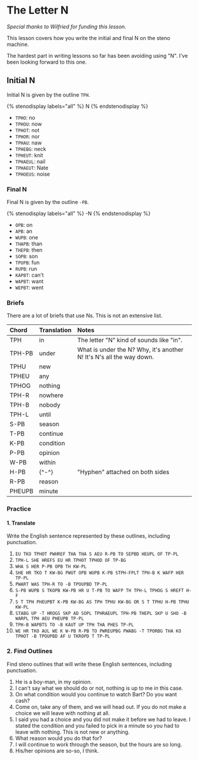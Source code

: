 # The Letter N

_Special thanks to Wilfried for funding this lesson._

This lesson covers how you write the initial and final N on the steno machine.

The hardest part in writing lessons so far has been avoiding using "N". I've been looking forward to this one.

## Initial N

Initial N is given by the outline `TPH`.

{% stenodisplay labels="all" %}
N
{% endstenodisplay %}

* `TPHO`: no
* `TPHOU`: now
* `TPHOT`: not
* `TPHOR`: nor
* `TPHAU`: naw
* `TPHEBG`: neck
* `TPHEUT`: knit
* `TPHAEUL`: nail
* `TPHAEUT`: Nate
* `TPHOEUS`: noise

### Final N

Final N is given by the outline `-PB`.

{% stenodisplay labels="all" %}
-N
{% endstenodisplay %}

* `OPB`: on
* `APB`: an
* `WUPB`: one
* `THAPB`: than
* `THEPB`: then
* `SOPB`: son
* `TPUPB`: fun
* `RUPB`: run
* `KAPBT`: can't
* `WAPBT`: want
* `WEPBT`: went

### Briefs

There are a lot of briefs that use Ns. This is not an extensive list.

| Chord  | Translation | Notes                                                                |
|:-------|:------------|:---------------------------------------------------------------------|
| TPH    | in          | The letter "N" kind of sounds like "in".                             |
| TPH-PB | under       | What is under the N? Why, it's another N! It's N's all the way down. |
| TPHU   | new         |                                                                      |
| TPHEU  | any         |                                                                      |
| TPHOG  | nothing     |                                                                      |
| TPH-R  | nowhere     |                                                                      |
| TPH-B  | nobody      |                                                                      |
| TPH-L  | until       |                                                                      |
| S-PB   | season      |                                                                      |
| T-PB   | continue    |                                                                      |
| K-PB   | condition   |                                                                      |
| P-PB   | opinion     |                                                                      |
| W-PB   | within      |                                                                      |
| H-PB   | {^-^}       | "Hyphen" attached on both sides                                      |
| R-PB   | reason      |                                                                      |
| PHEUPB | minute      |                                                                      |

### Practice

#### 1. Translate

Write the English sentence represented by these outlines, including punctuation.

1. `EU TKO TPHOT PWHREF THA THA S AEU R-PB TO SEPBD HEUPL OF TP-PL`
2. `TPH-L SHE HREFS EU HR TPHOT TPHOD OF TP-BG`
3. `WHA S HER P-PB OPB TH KW-PL`
4. `SHE HR TKO T KW-BG PWUT OPB WUPB K-PB STPH-FPLT TPH-B K WAFP HER TP-PL`
5. `PWART WAS TPH-R TO -B TPOUPBD TP-PL`
6. `S-PB WUPB S TKOPB KW-PB HR U T-PB TO WAFP TH TPH-L TPHOG S HREFT H-F`
7. `S T TPH PHEUPBT K-PB KW-BG AS TPH TPHU KW-BG OR S T TPHU H-PB TPHU KW-PL`
8. `STABG UP -T HROGS SKP AD SOPL TPHRAEUPL TPH-PB THEPL SKP U SHO -B WARPL TPH AEU PHEUPB TP-PL`
9. `TPH-B WAPBTS TO -B KAUT UP TPH THA PHES TP-PL`
10. `WE HR TKO AUL WE K W-PB R-PB TO PWREUPBG PWABG -T TPORBG THA KO TPHOT -B TPOUPBD AF U TKROPD T TP-PL`

### 2. Find Outlines

Find steno outlines that will write these English sentences, including punctuation.

1. He is a boy-man, in my opinion.
2. I can't say what we should do or not, nothing is up to me in this case.
3. On what condition would you continue to watch Bart? Do you want cash?
4. Come on, take any of them, and we will head out. If you do not make a choice we will leave with nothing at all.
5. I said you had a choice and you did not make it before we had to leave. I stated the condition and you failed to pick in a minute so you had to leave with nothing. This is not new or anything.
6. What reason would you do that for?
7. I will continue to work through the season, but the hours are so long.
8. His/her opinions are so-so, I think.
